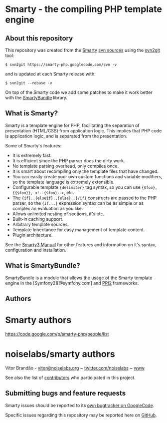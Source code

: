 Smarty - the compiling PHP template engine
==========================================

[@noiselabs]:       https://github.com/noiselabs            "NoiseLabs.org"
[@ppi]:             http://www.ppi.io/                      "PPI Framework"
[@smarty]:          http://www.smarty.net/                  "The compiling PHP template engine"
[@symfony]:         http://www.symfony.com/                 "High Performance PHP Framework for Web Development"

About this repository
---------------------

This repository was created from the [Smarty][@smarty] [svn sources](https://smarty-php.googlecode.com/svn) using the [svn2git](https://github.com/nirvdrum/svn2git) tool:

    $ svn2git https://smarty-php.googlecode.com/svn -v

and is updated at each Smarty release with:

    $ svn2git --rebase -v

On top of the Smarty code we add some patches to make it work better with the [SmartyBundle](https://smartybundle.readthedocs.org/) library.

What is Smarty?
---------------

Smarty is a template engine for PHP, facilitating the separation of presentation (HTML/CSS) from application logic. This implies that PHP code is application logic, and is separated from the presentation.

Some of Smarty's features:

* It is extremely fast.
* It is efficient since the PHP parser does the dirty work.
* No template parsing overhead, only compiles once.
* It is smart about recompiling only the template files that have changed.
* You can easily create your own custom functions and variable modifiers, so the template language is extremely extensible.
* Configurable template `{delimiter}` tag syntax, so you can use `{$foo}, {{$foo}}, <!--{$foo}-->`, etc.
* The `{if}..{elseif}..{else}..{/if}` constructs are passed to the PHP parser, so the `{if...}` expression syntax can be as simple or as complex an evaluation as you like.
* Allows unlimited nesting of sections, if's etc.
* Built-in caching support.
* Arbitrary template sources.
* Template Inheritance for easy management of template content.
* Plugin architecture.

See the [Smarty3 Manual](http://www.smarty.net/docs/en/) for other features and information on it's syntax, configuration and installation.

What is SmartyBundle?
---------------------

SmartyBundle is a module that allows the usage of the Smarty template engine in the [Symfony2][@symfony.com] and [PPI2][@ppi] frameworks.

Authors
-------

# Smarty authors

https://code.google.com/p/smarty-php/people/list

# noiselabs/smarty authors

Vítor Brandão - <vitor@noiselabs.org> ~ [twitter.com/noiselabs](http://twitter.com/noiselabs) ~ [www](http://noiselabs.org)

See also the list of [contributors](https://github.com/noiselabs/smarty/contributors) who participated in this project.

Submitting bugs and feature requests
------------------------------------

Smarty issues should be reported to its [own bugtracker on GoogleCode](https://code.google.com/p/smarty-php/issues/list).

Specific issues regarding this repository may be reported here on [GitHub](https://github.com/noiselabs/smarty/issues).
